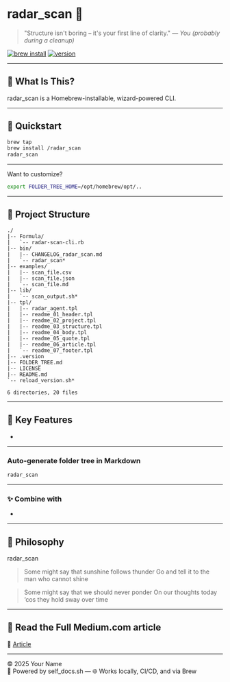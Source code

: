 # radar_scan 🌳

> "Structure isn't boring – it's your first line of clarity." — *You (probably during a cleanup)*

[![brew install](https://img.shields.io/badge/brew--install-success-green?logo=homebrew)](https://github.com/raymonepping/homebrew-radar_scan)
[![version](https://img.shields.io/badge/version-1.0.9-blue)](https://github.com/raymonepping/homebrew-radar_scan)

---

## 🧭 What Is This?

radar_scan is a Homebrew-installable, wizard-powered CLI.

---

## 🚀 Quickstart

```bash
brew tap 
brew install /radar_scan
radar_scan
```

---

Want to customize?

```bash
export FOLDER_TREE_HOME=/opt/homebrew/opt/..
```

---

## 📂 Project Structure

```
./
|-- Formula/
|   `-- radar-scan-cli.rb
|-- bin/
|   |-- CHANGELOG_radar_scan.md
|   `-- radar_scan*
|-- examples/
|   |-- scan_file.csv
|   |-- scan_file.json
|   `-- scan_file.md
|-- lib/
|   `-- scan_output.sh*
|-- tpl/
|   |-- radar_agent.tpl
|   |-- readme_01_header.tpl
|   |-- readme_02_project.tpl
|   |-- readme_03_structure.tpl
|   |-- readme_04_body.tpl
|   |-- readme_05_quote.tpl
|   |-- readme_06_article.tpl
|   `-- readme_07_footer.tpl
|-- .version
|-- FOLDER_TREE.md
|-- LICENSE
|-- README.md
`-- reload_version.sh*

6 directories, 20 files
```

---

## 🔑 Key Features

- 

---

### Auto-generate folder tree in Markdown
```bash
radar_scan
```

---

### ✨ Combine with

- 

---

## 🧠 Philosophy

radar_scan 

> Some might say that sunshine follows thunder
> Go and tell it to the man who cannot shine

> Some might say that we should never ponder
> On our thoughts today ‘cos they hold sway over time

---

## 📘 Read the Full Medium.com article

📖 [Article](..) 

---

© 2025 Your Name  
🧠 Powered by self_docs.sh — 🌐 Works locally, CI/CD, and via Brew
